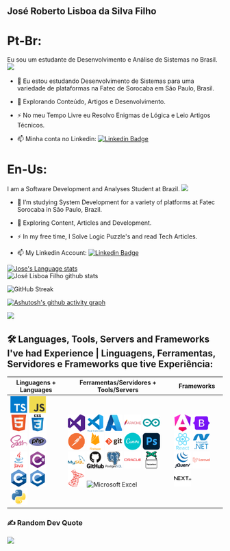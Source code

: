 ## José Roberto Lisboa da Silva Filho
<!--
Metrics Source
<picture>
  <img src="/github-metrics.svg" alt="Metrics">
</picture>
-->
<!--
Main
**Proceed15/Proceed15** is a ✨ _special_ ✨ repository because its `README.md` (this file) appears on your GitHub profile.

Here are some ideas to get you started:

- 🔭 I’m currently working on ...
- 🌱 I’m currently learning ...
- 👯 I’m looking to collaborate on ...
- 🤔 I’m looking for help with ...
- 💬 Ask me about ...
- 📫 How to reach me: ...
- 😄 Pronouns: ...
- ⚡ Fun fact: ...
-->
# Pt-Br:
Eu sou um estudante de Desenvolvimento e Análise de Sistemas no Brasil. <kbd><img src="https://i.giphy.com/3oKIPnAiaMCws8nOsE.webp" width="33"></kbd>

- :telescope: Eu estou estudando Desenvolvimento de Sistemas para uma variedade de plataformas na Fatec de Sorocaba em São Paulo, Brasil.

- :seedling: Explorando Conteúdo, Artigos e Desenvolvimento.

- :zap: No meu Tempo Livre eu Resolvo Enigmas de Lógica e Leio Artigos Técnicos.

- :mailbox: Minha conta no Linkedin: [![Linkedin Badge](https://img.shields.io/badge/-José-blue?style=flat&logo=Linkedin&logoColor=white)](https://br.linkedin.com/in/jos%C3%A9-roberto-lisboa-da-silva-filho-ab4b492a6)

# En-Us:
I am a Software Development and Analyses Student at Brazil. <kbd><img src="https://i.giphy.com/3oKIPnAiaMCws8nOsE.webp" width="33"></kbd>

- :telescope: I’m studying System Development for a variety of platforms at Fatec Sorocaba in São Paulo, Brazil.

- :seedling: Exploring Content, Articles and Development.

- :zap: In my free time, I Solve Logic Puzzle's and read Tech Articles.

- :mailbox: My Linkedin Account: [![Linkedin Badge](https://img.shields.io/badge/-Jose-blue?style=flat&logo=Linkedin&logoColor=white)](https://br.linkedin.com/in/jos%C3%A9-roberto-lisboa-da-silva-filho-ab4b492a6)

<div align="left"> 
<a href="https://github.com/anuraghazra/github-readme-stats#gh-light-mode-only">
<img height=300 src="https://github-readme-stats-git-masterrstaa-rickstaa.vercel.app/api/top-langs/?username=proceed15&layout=compact&langs_count=12&hide_border=true&role=owner,collaborator&theme=default#gh-light-mode-only" alt="Jose's Language stats" />
</a>
</div>

<img width="49%" height="195px" src="https://github-readme-stats.vercel.app/api?username=proceed15&show_icons=true&count_private=true&hide_border=true&title_color=36BCF7FF&icon_color=36BCF7FF&text_color=36BCF7FF&bg_color=0d1117" alt="José Lisboa Filho github stats" /> 

<!--
[![trophy](https://github-profile-trophy.vercel.app/?username=proceed15)](https://github.com/ryo-ma/github-profile-trophy)
-->

<!--
![Proceed15's GitHub stats](https://github-readme-stats.vercel.app/api?username=Proceed15&show_icons=true&theme=transparent)
![Top Langs](https://github-readme-stats.vercel.app/api/top-langs/?username=Proceed15&layout=compact&theme=default)
-->

![GitHub Streak](http://github-readme-streak-stats.herokuapp.com?user=Proceed15&theme=blue-green&mode=weekly)

[![Ashutosh's github activity graph](https://github-readme-activity-graph.vercel.app/graph?username=proceed15&point=FEAD17&bg_color=02121C&theme=github-compact)](https://github.com/ashutosh00710/github-readme-activity-graph)

![](https://komarev.com/ghpvc/?username=proceed15)

## :hammer_and_wrench: Languages, Tools, Servers and Frameworks I've had Experience | Linguagens, Ferramentas, Servidores e Frameworks que tive Experiência:

| Linguagens + Languages | Ferramentas/Servidores + Tools/Servers | Frameworks |
| --- | --- | --- |
| <img src="https://github.com/devicons/devicon/blob/master/icons/typescript/typescript-original.svg" title="TypeScript" alt="TypeScript" width="40" height="40"/>&nbsp;<img src="https://github.com/devicons/devicon/blob/master/icons/javascript/javascript-original.svg" title="JavaScript" alt="JavaScript" width="40" height="40"/>&nbsp;<img src="https://github.com/devicons/devicon/blob/master/icons/html5/html5-original.svg" title="HTML5" alt="HTML" width="40" height="40"/>&nbsp;<img src="https://github.com/devicons/devicon/blob/master/icons/css3/css3-original-wordmark.svg" title="CSS3" alt="CSS" width="40" height="40"/>&nbsp;<img src="https://github.com/devicons/devicon/blob/master/icons/sass/sass-original.svg" title="SASS" alt="SASS" width="40" height="40"/>&nbsp;<img src="https://github.com/devicons/devicon/blob/master/icons/php/php-original.svg" title="PHP" alt="PHP" width="40" height="40"/>&nbsp;<img src="https://github.com/devicons/devicon/blob/master/icons/java/java-original-wordmark.svg" title="Java" alt="Java" width="40" height="40"/>&nbsp;<img src="https://github.com/devicons/devicon/blob/master/icons/csharp/csharp-original.svg" title="CSharp" alt="CSharp" width="40" height="40"/>&nbsp;<img src="https://github.com/devicons/devicon/blob/master/icons/cplusplus/cplusplus-original.svg" title="C++" alt="C++" width="40" height="40"/>&nbsp;<img src="https://github.com/devicons/devicon/blob/master/icons/c/c-original.svg" title="C" alt="C" width="40" height="40"/>&nbsp;<img src="https://github.com/devicons/devicon/blob/master/icons/python/python-original.svg" title="Python" alt="Python" width="40" height="40"/> | <img src="https://github.com/devicons/devicon/blob/master/icons/visualstudio/visualstudio-plain.svg" title="Visual Studio" alt="Visual Studio" width="40" height="40"/>&nbsp;<img src="https://github.com/devicons/devicon/blob/master/icons/vscode/vscode-original-wordmark.svg" title="VSCode" alt="Visual Studio Code" width="40" height="40"/>&nbsp;<img src="https://github.com/devicons/devicon/blob/master/icons/azure/azure-original.svg" title="Azure" alt="Azure" width="40" height="40"/>&nbsp;<img src="https://github.com/devicons/devicon/blob/master/icons/apache/apache-original-wordmark.svg" title="Apache" alt="Apache Server" width="40" height="40"/>&nbsp;<img src="https://github.com/devicons/devicon/blob/master/icons/arduino/arduino-original.svg" title="Arduino" alt="Arduino" width="40" height="40"/>&nbsp;<img src="https://github.com/devicons/devicon/blob/master/icons/postman/postman-original.svg" title="Postman" alt="Postman" width="40" height="40"/>&nbsp;<img src="https://github.com/devicons/devicon/blob/master/icons/firebase/firebase-plain-wordmark.svg" title="Firebase" alt="Firebase" width="40" height="40"/>&nbsp;<img src="https://github.com/devicons/devicon/blob/master/icons/git/git-original-wordmark.svg" title="Git" alt="Git" width="40" height="40"/>&nbsp;<img src="https://github.com/devicons/devicon/blob/master/icons/canva/canva-original.svg" title="Canva" alt="Canva" width="40" height="40"/>&nbsp;<img src="https://github.com/devicons/devicon/blob/master/icons/photoshop/photoshop-original.svg" title="Photoshop" alt="Photoshop" width="40" height="40"/>&nbsp;<img src="https://github.com/devicons/devicon/blob/master/icons/mysql/mysql-original-wordmark.svg" title="MySQL" alt="MySQL" width="40" height="40"/>&nbsp;<img src="https://github.com/devicons/devicon/blob/master/icons/github/github-original-wordmark.svg" title="Github" alt="Github" width="40" height="40"/>&nbsp;<img src="https://github.com/devicons/devicon/blob/master/icons/postgresql/postgresql-original-wordmark.svg" title="PostgreSQL" alt="PostgreSQL" width="40" height="40"/>&nbsp;<img src="https://github.com/devicons/devicon/blob/master/icons/oracle/oracle-original.svg" title="Oracle" alt="Oracle" width="40" height="40"/>&nbsp;<img src="https://github.com/devicons/devicon/blob/master/icons/puppeteer/puppeteer-original.svg" title="Puppeteer" alt="Puppeteer" width="40" height="40"/>&nbsp;<img src="https://github.com/devicons/devicon/blob/master/icons/microsoftsqlserver/microsoftsqlserver-plain.svg" title="SQL Server" alt="SQL Server" width="40" height="40"/>&nbsp;<img src="https://github.com/sempostma/office365-icons/blob/master/svg/excel.svg" title="Excel" alt="Microsoft Excel" width="40" height="40"/> | <img src="https://github.com/devicons/devicon/blob/master/icons/angular/angular-original.svg" title="Angular" alt="Angular" width="40" height="40"/>&nbsp;<img src="https://github.com/devicons/devicon/blob/master/icons/bootstrap/bootstrap-original.svg" title="Bootstrap" alt="Bootstrap" width="40" height="40"/>&nbsp;<img src="https://github.com/devicons/devicon/blob/master/icons/react/react-original-wordmark.svg" title="React" alt="React" width="40" height="40"/>&nbsp;<img src="https://github.com/devicons/devicon/blob/master/icons/dot-net/dot-net-plain-wordmark.svg" title=".NET" alt=".NET" width="40" height="40"/>&nbsp;<img src="https://github.com/devicons/devicon/blob/master/icons/jquery/jquery-original-wordmark.svg" title="jQuery" alt="jQuery" width="40" height="40"/>&nbsp;<img src="https://github.com/devicons/devicon/blob/master/icons/laravel/laravel-original-wordmark.svg" title="Laravel" alt="Laravel" width="40" height="40"/>&nbsp;<img src="https://github.com/devicons/devicon/blob/master/icons/nextjs/nextjs-original-wordmark.svg" title="Next.js" alt="Next.js" width="40" height="40"/>

### ✍️ Random Dev Quote
![](https://quotes-github-readme.vercel.app/api?type=vetical&theme=light)
